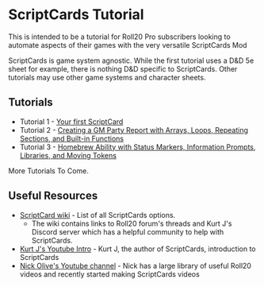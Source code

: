 # ScriptCards Tutorial

This is intended to be a tutorial for Roll20 Pro subscribers looking to automate aspects of their games with the very versatile ScriptCards Mod

ScriptCards is game system agnostic. While the first tutorial uses a D&D 5e sheet for example, there is nothing D&D specific to ScriptCards. Other tutorials may use other game systems and character sheets.

## Tutorials

* Tutorial 1 - [Your first ScriptCard](tutorial1.md)
* Tutorial 2 - [Creating a GM Party Report with Arrays, Loops, Repeating Sections, and Built-in Functions](tutorial2.md)
* Tutorial 3 - [Homebrew Ability with Status Markers, Information Prompts, Libraries, and Moving Tokens](tutorial3.md)

More Tutorials To Come.

## Useful Resources

* [ScriptCard wiki](https://wiki.roll20.net/Script:ScriptCards) - List of all ScriptCards options.
    * The wiki contains links to Roll20 forum's threads and Kurt J's Discord server which has a helpful community to help with ScriptCards.
* [Kurt J's Youtube Intro](https://www.youtube.com/watch?v=hyR7Jnq4mQM) - Kurt J, the author of ScriptCards, introduction to ScriptCards
* [Nick Olive's Youtube channel](https://www.youtube.com/@NickOlivo) - Nick has a large library of useful Roll20 videos and recently started making ScriptCards videos
